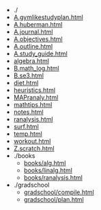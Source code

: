 * ./
* [A.gymlikestudyplan.html](html/A.gymlikestudyplan.html)
* [A.huberman.html](html/A.huberman.html)
* [A.journal.html](html/A.journal.html)
* [A.objectives.html](html/A.objectives.html)
* [A.outline.html](html/A.outline.html)
* [A.study_guide.html](html/A.study_guide.html)
* [algebra.html](html/algebra.html)
* [B.math_log.html](html/B.math_log.html)
* [B.se3.html](html/B.se3.html)
* [diet.html](html/diet.html)
* [heuristics.html](html/heuristics.html)
* [MAPranaly.html](html/MAPranaly.html)
* [mathtips.html](html/mathtips.html)
* [notes.html](html/notes.html)
* [ranalysis.html](html/ranalysis.html)
* [surf.html](html/surf.html)
* [temp.html](html/temp.html)
* [workout.html](html/workout.html)
* [Z.scratch.html](html/Z.scratch.html)
* ./books
  * [books/alg.html](html/books/alg.html)
  * [books/linalg.html](html/books/linalg.html)
  * [books/ranalysis.html](html/books/ranalysis.html)
* ./gradschool
  * [gradschool/compile.html](html/gradschool/compile.html)
  * [gradschool/plan.html](html/gradschool/plan.html)
